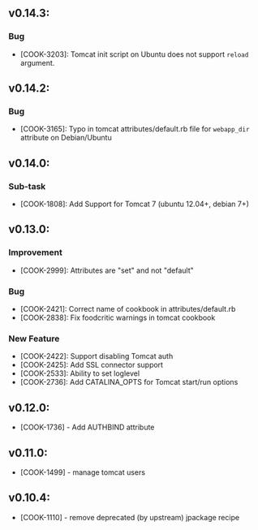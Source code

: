 ## v0.14.3:

### Bug

- [COOK-3203]: Tomcat init script on Ubuntu does not support
  `reload` argument.

## v0.14.2:

### Bug

- [COOK-3165]: Typo in tomcat attributes/default.rb file for
  `webapp_dir` attribute on Debian/Ubuntu

## v0.14.0:

### Sub-task

- [COOK-1808]: Add Support for Tomcat 7 (ubuntu 12.04+, debian 7+)

## v0.13.0:

### Improvement

- [COOK-2999]: Attributes are "set" and not "default"

### Bug

- [COOK-2421]: Correct name of cookbook in attributes/default.rb
- [COOK-2838]: Fix foodcritic warnings in tomcat cookbook

### New Feature

- [COOK-2422]: Support disabling Tomcat auth
- [COOK-2425]: Add  SSL connector support
- [COOK-2533]: Ability to set loglevel
- [COOK-2736]: Add CATALINA_OPTS for Tomcat start/run options

## v0.12.0:

* [COOK-1736] - Add AUTHBIND attribute

## v0.11.0:

* [COOK-1499] - manage tomcat users

## v0.10.4:

* [COOK-1110] - remove deprecated (by upstream) jpackage recipe
